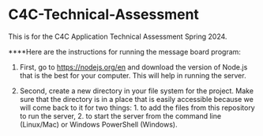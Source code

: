 # C4C-Technical-Assessment
This is for the C4C Application Technical Assessment Spring 2024.

****Here are the instructions for running the message board program:

1. First, go to https://nodejs.org/en and download the version of Node.js that is the best for your computer. This will help in running the server. 

2. Second, create a new directory in your file system for the project. Make sure that the directory is in a place that is easily accessible because we will come back to it for two things: 1. to add the files from this repository to run the server, 2. to start the server from the command line (Linux/Mac) or Windows PowerShell (Windows). 

